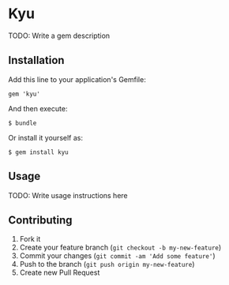 # Kyu

TODO: Write a gem description

## Installation

Add this line to your application's Gemfile:

    gem 'kyu'

And then execute:

    $ bundle

Or install it yourself as:

    $ gem install kyu

## Usage

TODO: Write usage instructions here

## Contributing

1. Fork it
2. Create your feature branch (`git checkout -b my-new-feature`)
3. Commit your changes (`git commit -am 'Add some feature'`)
4. Push to the branch (`git push origin my-new-feature`)
5. Create new Pull Request
